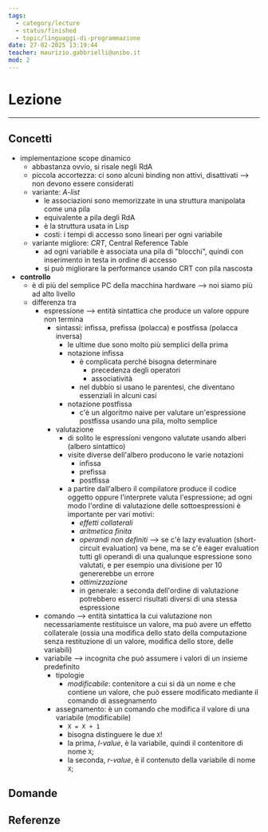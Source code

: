 ```yaml
---
tags:
  - category/lecture
  - status/finished
  - topic/linguaggi-di-programmazione
date: 27-02-2025 13:19:44
teacher: maurizio.gabbrielli@unibo.it
mod: 2
---
```

# Lezione
---
## Concetti
- implementazione scope dinamico
	- abbastanza ovvio, si risale negli RdA
	- piccola accortezza: ci sono alcuni binding non attivi, disattivati --> non devono essere considerati
	- variante: _A-list_
		- le associazioni sono memorizzate in una struttura manipolata come una pila
		- equivalente a pila degli RdA
		- è la struttura usata in Lisp
		- costi: i tempi di accesso sono lineari per ogni variabile
	- variante migliore: _CRT_, Central Reference Table
		- ad ogni variabile è associata una pila di "blocchi", quindi con inserimento in testa in ordine di accesso
		- si può migliorare la performance usando CRT con pila nascosta
- **controllo**
	- è di più del semplice PC della macchina hardware --> noi siamo più ad alto livello
	- differenza tra
		- espressione --> entità sintattica che produce un valore oppure non termina
			- sintassi: infissa, prefissa (polacca) e postfissa (polacca inversa)
				- le ultime due sono molto più semplici della prima
				- notazione infissa
					- è complicata perché bisogna determinare
						- precedenza degli operatori
						- associatività
					- nel dubbio si usano le parentesi, che diventano essenziali in alcuni casi
				- notazione postfissa
					- c'è un algoritmo naive per valutare un'espressione postfissa usando una pila, molto semplice
			- valutazione
				- di solito le espressioni vengono valutate usando alberi (albero sintattico)
				- visite diverse dell'albero producono le varie notazioni
					- infissa
					- prefissa
					- postfissa
				- a partire dall'albero il compilatore produce il codice oggetto oppure l'interprete valuta l'espressione; ad ogni modo l'ordine di valutazione delle sottoespressioni è importante per vari motivi:
					- _effetti collaterali_
					- _aritmetica finita_
					- _operandi non definiti_ --> se c'è lazy evaluation (short-circuit evaluation) va bene, ma se c'è eager evaluation tutti gli operandi di una qualunque espressione sono valutati, e per esempio una divisione per 10 genererebbe un errore
					- _ottimizzazione_
					- in generale: a seconda dell'ordine di valutazione potrebbero esserci risultati diversi di una stessa espressione
		- comando --> entità sintattica la cui valutazione non necessariamente restituisce un valore, ma può avere un effetto collaterale (ossia una modifica dello stato della computazione senza restituzione di un valore, modifica dello store, delle variabili)
		- variabile --> incognita che può assumere i valori di un insieme predefinito
			- tipologie
				- _modificabile_: contenitore a cui si dà un nome e che contiene un valore, che può essere modificato mediante il comando di assegnamento
			- assegnamento: è un comando che modifica il valore di una variabile (modificabile)
				- `X = X + 1`
				- bisogna distinguere le due `X`!
				- la prima, _l-value_, è la variabile, quindi il contenitore di nome `X`;
				- la seconda, _r-value_, è il contenuto della variabile di nome `X`;

## Domande

## Referenze
